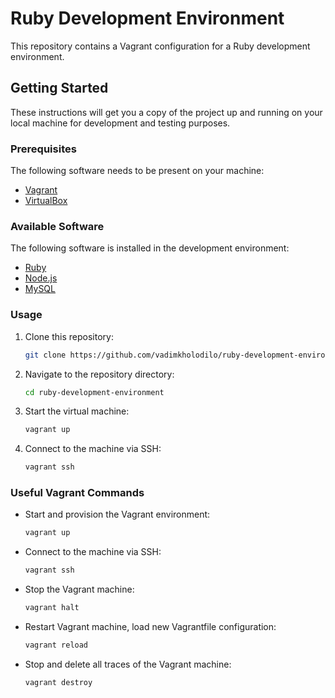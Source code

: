 # Ruby Development Environment

This repository contains a Vagrant configuration for a Ruby development environment.

## Getting Started

These instructions will get you a copy of the project up and running on your local machine for development and testing purposes.

### Prerequisites

The following software needs to be present on your machine:
- [Vagrant](https://www.vagrantup.com/)
- [VirtualBox](https://www.virtualbox.org/)

### Available Software

The following software is installed in the development environment:

- [Ruby](https://www.ruby-lang.org/en/)
- [Node.js](https://nodejs.org/)
- [MySQL](https://www.mysql.com/)

### Usage

1. Clone this repository:

    ```bash
    git clone https://github.com/vadimkholodilo/ruby-development-environment.git
    ```

2. Navigate to the repository directory:

    ```bash
    cd ruby-development-environment
    ```

3. Start the virtual machine:

    ```bash
    vagrant up
    ```

4. Connect to the machine via SSH:

    ```bash
    vagrant ssh
    ```

### Useful Vagrant Commands

- Start and provision the Vagrant environment:

    ```bash
    vagrant up
    ```

- Connect to the machine via SSH:

    ```bash
    vagrant ssh
    ```

- Stop the Vagrant machine:

    ```bash
    vagrant halt
    ```

- Restart Vagrant machine, load new Vagrantfile configuration:

    ```bash
    vagrant reload
    ```

- Stop and delete all traces of the Vagrant machine:

    ```bash
    vagrant destroy
    ```